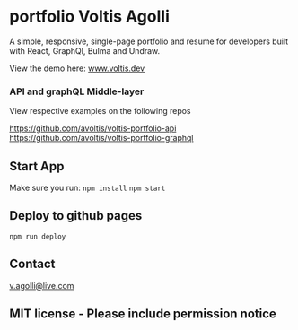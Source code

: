 # portfolio Voltis Agolli

A simple, responsive, single-page portfolio and resume for developers built with React, GraphQl, Bulma and Undraw.

View the demo here: www.voltis.dev

### API and graphQL Middle-layer

View respective examples on the following repos

https://github.com/avoltis/voltis-portfolio-api
https://github.com/avoltis/voltis-portfolio-graphql

## Start App

Make sure you run:
`npm install`
`npm start`

## Deploy to github pages

`npm run deploy`

## Contact

v.agolli@live.com

## MIT license - Please include permission notice
